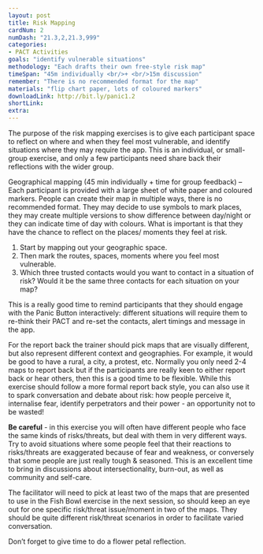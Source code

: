 ```yaml
---
layout: post
title: Risk Mapping
cardNum: 2
numDash: "21.3,2,21.3,999"
categories:
- PACT Activities
goals: "identify vulnerable situations"
methodology: "Each drafts their own free-style risk map"
timeSpan: "45m individually <br/>+ <br/>15m discussion"
remember: "There is no recommended format for the map"
materials: "flip chart paper, lots of coloured markers"
downloadLink: http://bit.ly/panic1.2
shortLink:
extra:
---
```


The purpose of the risk mapping exercises is to give each participant space to reflect on where and when they feel most vulnerable, and identify situations where they may require the app. This is an individual, or small-group exercise, and only a few participants need share back their reflections with the wider group.

Geographical mapping (45 min individually + time for group feedback) – Each participant is provided with a large sheet of white paper and coloured markers. People can create their map in multiple ways, there is no recommended format. They may decide to use symbols to mark places, they may create multiple versions to show difference between day/night or they can indicate time of day with colours. What is important is that they have the chance to reflect on the places/ moments they feel at risk.

1. Start by mapping out your geographic space.
2. Then mark the routes, spaces, moments where you feel most vulnerable.
3. Which three trusted contacts would you want to contact in a situation of risk? Would it be the same three contacts for each situation on your map?

<div class="cs-online" id="onlineContent" markdown="1">
This is a really good time to remind participants that they should engage with the Panic Button interactively: different situations will require them to re-think their PACT and re-set the contacts, alert timings and message in the app.

For the report back the trainer should pick maps that are visually different, but also represent different context and geographies. For example, it would be good to have a rural, a city, a protest, etc. Normally you only need 2-4 maps to report back but if the participants are really keen to either report back or hear others, then this is a good time to be flexible.  While this exercise should follow a more formal report back style, you can also use it to spark conversation and debate about risk: how people perceive it, internalise fear, identify perpetrators and their power - an opportunity not to be wasted!

**Be careful** - in this exercise you will often have different people who face the same kinds of risks/threats, but deal with them in very different ways. Try to avoid situations where some people feel that their reactions to risks/threats are exaggerated because of fear and weakness, or conversely that some people are just really tough & seasoned. This is an excellent time to bring in discussions about intersectionality, burn-out, as well as community and self-care.

The facilitator will need to pick at least two of the maps that are presented to use in the Fish Bowl exercise in the next session, so should keep an eye out for one specific risk/threat issue/moment in two of the maps. They should be quite different risk/threat scenarios in order to facilitate varied conversation.  

Don’t forget to give time to do a flower petal reflection.
</div>
